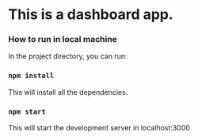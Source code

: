 # This is a dashboard app.

### How to run in local machine

In the project directory, you can run:

### `npm install`

This will install all the dependencies.

### `npm start`

This will start the development server in localhost:3000
